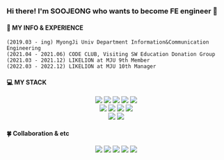 <!-- ### Hi there 👋 -->

<h3>Hi there! I'm SOOJEONG who wants to become FE engineer 💎</h3>

#### 🍊 MY INFO & EXPERIENCE
```
(2019.03 - ing) MyongJi Univ Department Information&Communication Engineering
(2021.04 - 2021.06) CODE CLUB, Visiting SW Education Donation Group
(2021.03 - 2021.12) LIKELION at MJU 9th Member
(2022.03 - 2022.12) LIKELION at MJU 10th Manager
```


#### 💻 MY STACK

<div align="center">
  <img src="https://img.shields.io/badge/JavaScript-F7DF1E?style=for-the-badge&logo=JavaScript&logoColor=white">
  <img src="https://img.shields.io/badge/TypeScript-3178C6?style=for-the-badge&logo=TypeScript&logoColor=white">
  <img src="https://img.shields.io/badge/React-61DAFB?style=for-the-badge&logo=React&logoColor=white">
  <img src="https://img.shields.io/badge/Next.Js-000000.svg?&style=for-the-badge&logo=Next.Js&logoColor=white">
  <img src="https://img.shields.io/badge/Node.js-339933?style=for-the-badge&logo=Node.Js&logoColor=white">
  </br>
  <img src="https://img.shields.io/badge/Axios-5A29E4.svg?&style=for-the-badge&logo=Axios&logoColor=white">
  <img src="https://img.shields.io/badge/Redux-764ABC.svg?&style=for-the-badge&logo=Redux&logoColor=white">
  <img src="https://img.shields.io/badge/Styledcomponents-DB7093.svg?&style=for-the-badge&logo=styled-components&logoColor=white">
  <img src="https://img.shields.io/badge/SASS-cc6699.svg?&style=for-the-badge&logo=sass&logoColor=white">
  <br />
  <img src="https://img.shields.io/badge/SQLite-003B57?style=for-the-badge&logo=SQLite&logoColor=white">
  <img src="https://img.shields.io/badge/Python-3776AB?style=for-the-badge&logo=Python&logoColor=white">
</div>

#### 🍀 Collaboration & etc
<div align="center">
  <img src="https://img.shields.io/badge/Git-F05032?style=for-the-badge&logo=Git&logoColor=white">
  <img src="https://img.shields.io/badge/GitHub-181717?style=for-the-badge&logo=GitHub&logoColor=white">
  <img src="https://img.shields.io/badge/Jira-0052CC?style=for-the-badge&logo=Jira&logoColor=white">
  <img src="https://img.shields.io/badge/Slack-4a154b.svg?&style=for-the-badge&logo=Slack&logoColor=white">
  <img src="https://img.shields.io/badge/figma-%23F24E1E.svg?style=for-the-badge&logo=figma&logoColor=white">
  
</div>

<!--
**JJongsKim/JJongsKim** is a ✨ _special_ ✨ repository because its `README.md` (this file) appears on your GitHub profile.

Here are some ideas to get you started:

- 🔭 I’m currently working on ...
- 🌱 I’m currently learning ...
- 👯 I’m looking to collaborate on ...
- 🤔 I’m looking for help with ...
- 💬 Ask me about ...
- 📫 How to reach me: ...
- 😄 Pronouns: ...
- ⚡ Fun fact: ...
-->
